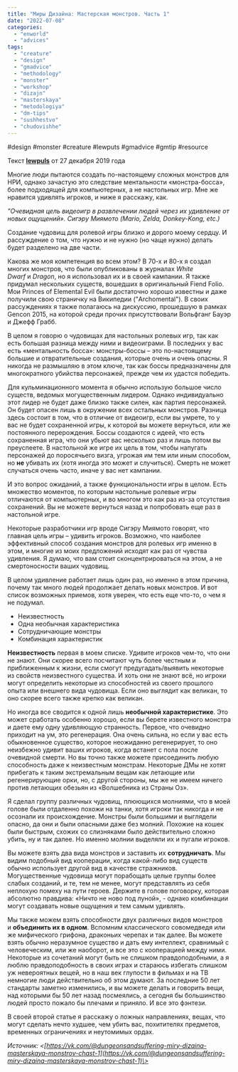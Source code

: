 ```yaml
---
title: "Миры Дизайна: Мастерская монстров. Часть 1"
date: "2022-07-08"
categories: 
  - "enworld"
  - "advices"
tags: 
  - "creature"
  - "design"
  - "gmadvice"
  - "methodology"
  - "monster"
  - "workshop"
  - "dizajn"
  - "masterskaya"
  - "metodologiya"
  - "dm-tips"
  - "sushhestvo"
  - "chudovishhe"
---
```


#design #monster #creature #lewputs #gmadvice #gmtip #resource

Текст [**lewpuls**](https://vk.com/away.php?to=http://www.enworld.org/forum/member.php?30518-lewpuls) от 27 декабря 2019 года

Многие люди пытаются создать по-настоящему сложных монстров для НРИ, однако зачастую это следствие ментальности «монстра-босса», более подходящей для компьютерных, а не настольных игр. Мне же нравится удивлять игроков, и ниже я расскажу, как.

_"Очевидная цель видеоигр в развлечении людей через их удивление от новых ощущений». Сигэру Миямото (Mario, Zelda, Donkey-Kong, etc.)_

Создание чудовищ для ролевой игры близко и дорого моему сердцу. И рассуждение о том, что нужно и не нужно (но чаще нужно) делать будет разделено на две части.

Какова же моя компетенция во всем этом? В 70-х и 80-х я создал многих монстров, что были опубликованы в журналах _White Dwarf_ и _Dragon_, но я использовал их и в своей кампании. Я также придумал нескольких существ, вошедших в оригинальный Fiend Folio. Мои Princes of Elemental Evil были достаточно хорошо известны и даже получили свою страничку на Википедии ("Archomental"). В своих рассуждениях я также полагаюсь на дискуссию, прошедшую в рамках Gencon 2015, на которой среди прочих присутствовали Вольфганг Бауэр и Джефф Грабб.

В целом я говорю о чудовищах для настольных ролевых игр, так как есть большая разница между ними и видеоиграми. В последних у вас есть «ментальность босса»: монстры-боссы – это по-настоящему большие и отвратительные создания, которые очень и очень опасны. Я никогда не размышляю в этом ключе, так как боссы предназначены для многократного убийства персонажей, прежде чем их удастся победить.

Для кульминационного момента я обычно использую большое число существ, ведомых могущественным лидером. Однако индивидуально этот лидер не будет даже близко также силен, как партия персонажей. Он будет опасен лишь в окружении всех остальных монстров. Разница здесь состоит в том, что в отличие от видеоигр, если вы умрете, то у вас не будет сохраненной игры, к которой вы можете вернуться, или же постоянного перерождения. Боссы создаются с идеей, что есть сохраненная игра, что они убьют вас несколько раз и лишь потом вы преуспеете. В настольной же игре их цель в том, чтобы напугать персонажей до поросячьего визга, угрожая им тем или иным способом, но **не** убивать их (хотя иногда это может и случиться). Смерть не может случаться очень часто, иначе у вас нет кампании.

И это вопрос ожиданий, а также функциональности игры в целом. Есть множество моментов, по которым настольные ролевые игры отличаются от компьютерных, и во многом это как раз из-за отсутствия сохранений. Вы не можете вернуться назад и попробовать еще раз в настольной игре.

Некоторые разработчики игр вроде Сигэру Миямото говорят, что главная цель игры – удивить игроков. Возможно, что наиболее эффективный способ создания монстров для ролевых игр именно в этом, и многие из моих предложений исходят как раз от чувства удивления. Я думаю, что вам стоит сконцентрироваться на этом, а не смертоносности ваших чудовищ.

В целом удивление работает лишь один раз, но именно в этом причина, почему так много людей продолжает делать новых монстров. И вот список возможных приемов, хотя уверен, что есть еще что-то, о чем я не подумал.

- Неизвестность
- Одна необычная характеристика
- Сотрудничающие монстры
- Комбинация характеристик

**Неизвестность** первая в моем списке. Удивите игроков чем-то, что они не знают. Они скорее всего посчитают чуть более честным и приближенным к жизни, если смогут предугадать/выявить некоторые из свойств неизвестного существа. И хоть они не знают всё, но игроки могут определить некоторые из способностей из своего прошлого опыта или внешнего вида чудовища. Если оно выглядит как великан, то оно скорее всего также крепко как великан.

Но иногда все сводится к одной лишь **необычной характеристике**. Это может сработать особенно хорошо, если вы берете известного монстра и даете ему одну удивляющую странность. Первое, что очевидно приходит на ум, это регенерация. Она очень сильна, но если у вас есть обыкновенное существо, которое неожиданно регенерирует, то оно неизбежно удивит ваших игроков, когда встанет с пола после очевидной смерти. Но вы точно также можете присоединить любую способность даже к неизвестным монстрам. Некоторые ДМы не хотят прибегать к таким экстремальным вещам как летающие или регенерирующие орки, но, с другой стороны, мы же не имеем ничего против летающих обезьян из «Волшебника из Страны Оз».

Я сделал группу различных чудовищ, плюющихся молниями, что в моей голове были отдаленно похожи на танки, хотя игроки так никогда и не осознали их происхождение. Монстры были большими и выглядели опасно, да они и были опасными даже без молний. Похожие на кошек были быстрым, схожих со слизняками было действительно сложно убить, ну и так далее. Но именно молнии выделяли их и пугали игроков.

Вы можете взять два вида монстров и заставить их **сотрудничать**. Мы видим подобный вид кооперации, когда какой-либо вид существ обычно использует другой вид в качестве стражников. Могущественные чудовища могут порабощать целые группы более слабых созданий, и те, тем не менее, могут представлять из себя неплохую помеху на пути героев. Держите в голове поговорку, которая абсолютно правдива: «Ничто не ново под луной», - однако комбинации могут создавать новые ощущения и тем самым удивлять.

Мы также можем взять способности двух различных видов монстров и **объединить их в одном**. Вспомним классического совомедведя или же мифического грифона, драконьих черепах и так далее. Вы можете взять обычно неразумное существо и дать ему интеллект, сравнимый с человеческим, или же наоборот, и все это с кооперацией между ними. Некоторые из сочетаний могут быть не слишком правдоподобными, а я люблю правдоподобность в своих играх и стараюсь избегать слишком уж невероятных вещей, но в наш век глупости в фильмах и на ТВ немногие люди действительно об этом думают. За последние 50 лет стандарты заметно изменились, и вы можете делать и говорить вещи, над которыми бы 50 лет назад посмеялись, а сегодня бы большинство людей просто пожало бы плечами и приняло. И все это фэнтези.

В своей второй статье я расскажу о ложных направлениях, вещах, что могут сделать нечто худшее, чем убить вас, похитителях предметов, временных ограничениях и неутомимых ордах.

_Источник: <[https://vk.com/@dungeonsandsuffering-miry-dizaina-masterskaya-monstrov-chast-1](https://vk.com/@dungeonsandsuffering-miry-dizaina-masterskaya-monstrov-chast-1)\>_
